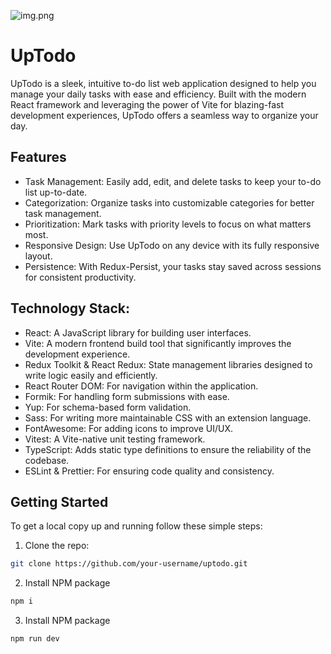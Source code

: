 ![img.png](https://cdn4.iconfinder.com/data/icons/doodle-3/175/file-list-512.png)
# UpTodo
UpTodo is a sleek, intuitive to-do list web application designed to help you manage your daily tasks with ease and
efficiency. Built with the modern React framework and leveraging the power of Vite for blazing-fast development
experiences, UpTodo offers a seamless way to organize your day.

## Features

* Task Management: Easily add, edit, and delete tasks to keep your to-do list up-to-date.
* Categorization: Organize tasks into customizable categories for better task management.
* Prioritization: Mark tasks with priority levels to focus on what matters most.
* Responsive Design: Use UpTodo on any device with its fully responsive layout.
* Persistence: With Redux-Persist, your tasks stay saved across sessions for consistent productivity.

## Technology Stack:

* React: A JavaScript library for building user interfaces.
* Vite: A modern frontend build tool that significantly improves the development experience.
* Redux Toolkit & React Redux: State management libraries designed to write logic easily and efficiently.
* React Router DOM: For navigation within the application.
* Formik: For handling form submissions with ease.
* Yup: For schema-based form validation.
* Sass: For writing more maintainable CSS with an extension language.
* FontAwesome: For adding icons to improve UI/UX.
* Vitest: A Vite-native unit testing framework.
* TypeScript: Adds static type definitions to ensure the reliability of the codebase.
* ESLint & Prettier: For ensuring code quality and consistency.

## Getting Started
To get a local copy up and running follow these simple steps:
1. Clone the repo: 
```bash
git clone https://github.com/your-username/uptodo.git
```
2. Install NPM package
```bash
npm i
```
3. Install NPM package
```bash
npm run dev
```
